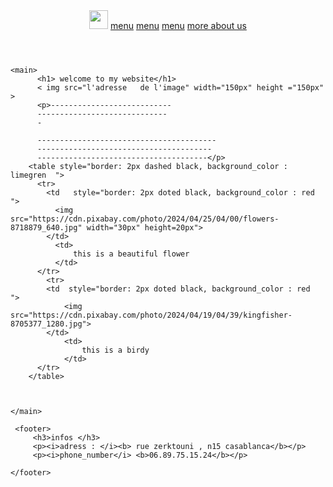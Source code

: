 
<html>
  <body>
    <header>
     <title>le titre de la page</title>
     <img src="---- "  width="30px" height ="30px">
      <a href="menu.html" >menu</a>
      <a href="products.html" >menu</a>
      <a href="table.html" >menu</a>  
      <a href="description.html" >more about us </a>
    </header>
   
    <main>
          <h1> welcome to my website</h1>
          < img src="l'adresse   de l'image" width="150px" height ="150px" >
          <p>---------------------------
          -----------------------------
          -
          
          ----------------------------------------
          ---------------------------------------
          --------------------------------------</p>
        <table style="border: 2px dashed black, background_color : limegren  ">
          <tr> 
            <td   style="border: 2px doted black, background_color : red  ">
              <img src="https://cdn.pixabay.com/photo/2024/04/25/04/00/flowers-8718879_640.jpg" width="30px" height=20px">
            </td>
              <td>
                  this is a beautiful flower
              </td>
          </tr>
            <tr>
            <td  style="border: 2px doted black, background_color : red  ">
                <img src="https://cdn.pixabay.com/photo/2024/04/19/04/39/kingfisher-8705377_1280.jpg">
            </td>
                <td>
                    this is a birdy 
                </td>
          </tr>
        </table>        
          
      

    </main>

     <footer>
         <h3>infos </h3>
         <p><i>adress : </i><b> rue zerktouni , n15 casablanca</b></p>
         <p><i>phone_number</i> <b>06.89.75.15.24</b></p>

    </footer>

  </body>

</html>

